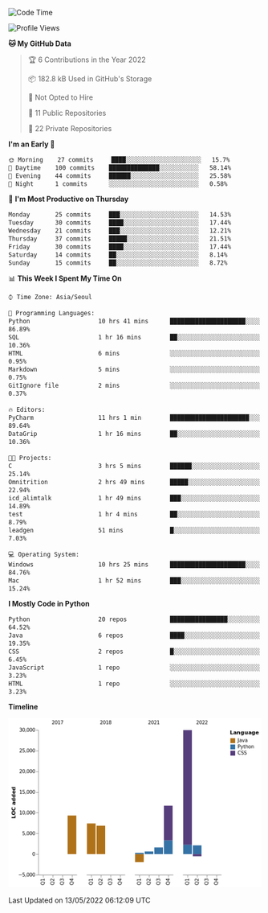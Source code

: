  <!--START_SECTION:waka-->
![Code Time](http://img.shields.io/badge/Code%20Time-196%20hrs%2055%20mins-blue)

![Profile Views](http://img.shields.io/badge/Profile%20Views-4-blue)

**🐱 My GitHub Data** 

> 🏆 6 Contributions in the Year 2022
 > 
> 📦 182.8 kB Used in GitHub's Storage 
 > 
> 🚫 Not Opted to Hire
 > 
> 📜 11 Public Repositories 
 > 
> 🔑 22 Private Repositories  
 > 
**I'm an Early 🐤** 

```text
🌞 Morning    27 commits     ████░░░░░░░░░░░░░░░░░░░░░   15.7% 
🌆 Daytime    100 commits    ██████████████░░░░░░░░░░░   58.14% 
🌃 Evening    44 commits     ██████░░░░░░░░░░░░░░░░░░░   25.58% 
🌙 Night      1 commits      ░░░░░░░░░░░░░░░░░░░░░░░░░   0.58%

```
📅 **I'm Most Productive on Thursday** 

```text
Monday       25 commits     ███░░░░░░░░░░░░░░░░░░░░░░   14.53% 
Tuesday      30 commits     ████░░░░░░░░░░░░░░░░░░░░░   17.44% 
Wednesday    21 commits     ███░░░░░░░░░░░░░░░░░░░░░░   12.21% 
Thursday     37 commits     █████░░░░░░░░░░░░░░░░░░░░   21.51% 
Friday       30 commits     ████░░░░░░░░░░░░░░░░░░░░░   17.44% 
Saturday     14 commits     ██░░░░░░░░░░░░░░░░░░░░░░░   8.14% 
Sunday       15 commits     ██░░░░░░░░░░░░░░░░░░░░░░░   8.72%

```


📊 **This Week I Spent My Time On** 

```text
⌚︎ Time Zone: Asia/Seoul

💬 Programming Languages: 
Python                   10 hrs 41 mins      █████████████████████░░░░   86.89% 
SQL                      1 hr 16 mins        ██░░░░░░░░░░░░░░░░░░░░░░░   10.36% 
HTML                     6 mins              ░░░░░░░░░░░░░░░░░░░░░░░░░   0.95% 
Markdown                 5 mins              ░░░░░░░░░░░░░░░░░░░░░░░░░   0.75% 
GitIgnore file           2 mins              ░░░░░░░░░░░░░░░░░░░░░░░░░   0.37%

🔥 Editors: 
PyCharm                  11 hrs 1 min        ██████████████████████░░░   89.64% 
DataGrip                 1 hr 16 mins        ██░░░░░░░░░░░░░░░░░░░░░░░   10.36%

🐱‍💻 Projects: 
C                        3 hrs 5 mins        ██████░░░░░░░░░░░░░░░░░░░   25.14% 
Omnitrition              2 hrs 49 mins       █████░░░░░░░░░░░░░░░░░░░░   22.94% 
icd_alimtalk             1 hr 49 mins        ███░░░░░░░░░░░░░░░░░░░░░░   14.89% 
test                     1 hr 4 mins         ██░░░░░░░░░░░░░░░░░░░░░░░   8.79% 
leadgen                  51 mins             █░░░░░░░░░░░░░░░░░░░░░░░░   7.03%

💻 Operating System: 
Windows                  10 hrs 25 mins      █████████████████████░░░░   84.76% 
Mac                      1 hr 52 mins        ███░░░░░░░░░░░░░░░░░░░░░░   15.24%

```

**I Mostly Code in Python** 

```text
Python                   20 repos            ████████████████░░░░░░░░░   64.52% 
Java                     6 repos             ████░░░░░░░░░░░░░░░░░░░░░   19.35% 
CSS                      2 repos             █░░░░░░░░░░░░░░░░░░░░░░░░   6.45% 
JavaScript               1 repo              ░░░░░░░░░░░░░░░░░░░░░░░░░   3.23% 
HTML                     1 repo              ░░░░░░░░░░░░░░░░░░░░░░░░░   3.23%

```


**Timeline**

![Chart not found](https://raw.githubusercontent.com/tnlvof/tnlvof/main/charts/bar_graph.png) 


 Last Updated on 13/05/2022 06:12:09 UTC
<!--END_SECTION:waka-->
